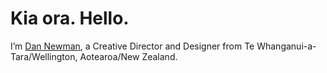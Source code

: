 # Kia ora. Hello.
I’m [Dan Newman](https://dan.newman.is), a Creative Director and Designer from Te Whanganui-a-Tara/Wellington, Aotearoa/New Zealand.
